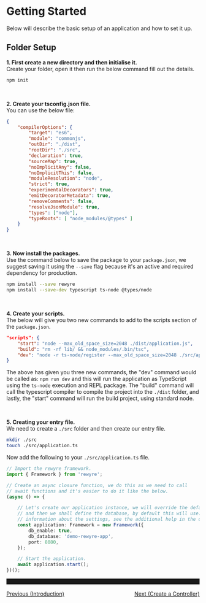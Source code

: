 # Getting Started

Below will describe the basic setup of an application and how to set it up.

## Folder Setup

**1. First create a new directory and then initialise it.**  
Create your folder, open it then run the below command fill out the details.

```bash
npm init
```

<br />

**2. Create your tsconfig.json file.**  
You can use the below file:

```json
{
	"compilerOptions": {
		"target": "es6",
		"module": "commonjs",
		"outDir": "./dist",
		"rootDir": "./src",
		"declaration": true,
		"sourceMap": true,
		"noImplicitAny": false,
		"noImplicitThis": false,
		"moduleResolution": "node",
		"strict": true,
		"experimentalDecorators": true,
		"emitDecoratorMetadata": true,
		"removeComments": false,
		"resolveJsonModule": true,
		"types": ["node"],
		"typeRoots": [ "node_modules/@types" ]
	}
}
```

<br />

**3. Now install the packages.**  
Use the command below to save the package to your `package.json`, we suggest saving it using the `--save` flag because it's an active and required dependency for production.

```bash
npm install --save rewyre
npm install --save-dev typescript ts-node @types/node
```

<br />

**4. Create your scripts.**  
The below will give you two new commands to add to the scripts section of the `package.json`.

```json
"scripts": {
	"start": "node --max_old_space_size=2048 ./dist/application.js",
	"build": "rm -rf lib/ && node_modules/.bin/tsc",
	"dev": "node -r ts-node/register --max_old_space_size=2048 ./src/application.ts",
}
```

The above has given you three new commands, the "dev" command would be called as: `npm run dev` and this will run the application as TypeScript using the `ts-node` execution and REPL package. The "build" command will call the typescript compiler to compile the project into the `./dist` folder, and lastly, the "start" command will run the build project, using standard node.

<br />

**5. Creating your entry file.**  
We need to create a `./src` folder and then create our entry file.

```bash
mkdir ./src
touch ./src/application.ts
```

Now add the following to your `./src/application.ts` file.

```typescript
// Import the rewyre framework.
import { Framework } from 'rewyre';

// Create an async closure function, we do this as we need to call
// await functions and it's easier to do it like the below.
(async () => {

	// Let's create our application instance, we will override the default `3000` port and use `8080`
	// and then we shall define the database, by default this will use: `rewyre-application`, for more
	// information about the settings, see the additional help in the docs.
	const application: Framework = new Framework({
		db_enable: true,
		db_database: 'demo-rewyre-app',
		port: 8080,
	});

	// Start the application.
	await application.start();
})();
```

<hr style="height: 0; border: none; border-bottom: 2px solid white; padding-top: 15px;" />
<a href="https://github.com/dannysmc95/rewyre/blob/master/docs/1.Introduction.md" style="display: block; text-align: left; float: left;">Previous (Introduction)</a>
<a href="https://github.com/dannysmc95/rewyre/blob/master/docs/3.CreateController.md" style="display: block; text-align: right; float: right;">Next (Create a Controller)</a>